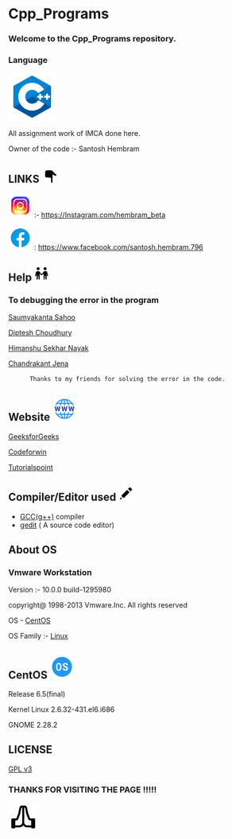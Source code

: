 # Cpp_Programs

### Welcome to the Cpp_Programs repository.

### Language
 
![](https://github.com/HembramBeta777/clickable-icons-for-readmeFile/blob/master/icon_git/icons8-c++-96.png?raw=true)

All assignment work of IMCA done here.
 
 Owner of the code :- Santosh Hembram
 
## LINKS ![](https://github.com/HembramBeta777/clickable-icons-for-readmeFile/blob/master/icon_git/icons8-hand-down-30.png?raw=true)

![](https://github.com/HembramBeta777/clickable-icons-for-readmeFile/blob/master/icon_git/icons8-instagram-48.png?raw=true) :- https://Instagram.com/hembram_beta

![](https://github.com/HembramBeta777/clickable-icons-for-readmeFile/blob/master/icon_git/icons8-facebook-48.png?raw=true) : https://www.facebook.com/santosh.hembram.796
 
## Help ![](https://github.com/HembramBeta777/clickable-icons-for-readmeFile/blob/master/icon_git/icons8-meeting-30.png?raw=true)
### To debugging the error in the program

  [Saumyakanta Sahoo](https://www.facebook.com/saumyakanta.raja)
  
  [Diptesh Choudhury](https://www.facebook.com/diptesh.choudhory)
  
  [Himanshu Sekhar Nayak](https://github.com/Himanshu40)
  
  [Chandrakant Jena](https://github.com/Chandrakant100)
  
          Thanks to my friends for solving the error in the code.

## Website ![](https://github.com/HembramBeta777/clickable-icons-for-readmeFile/blob/master/icon_git/icons8-website-48.png?raw=true)

  [GeeksforGeeks](https://www.geeksforgeeks.org/)
    
  [Codeforwin](https://www.codeforwin.org/)
  
  [Tutorialspoint](https://www.tutorialspoint.com/)
  
## Compiler/Editor used ![](https://github.com/HembramBeta777/clickable-icons-for-readmeFile/blob/master/icon_git/icons8-edit-30.png?raw=true)

 + [GCC(g++)](https://gcc.gnu.org/) compiler
 + [gedit](https://www.gedit.org/) ( A source code editor)
  
## About OS
  ### Vmware Workstation
  
  Version :- 10.0.0 build-1295980
  
  copyright@ 1998-2013 Vmware.Inc. All rights reserved
  
  OS - [CentOS](https://www.centos.org/)
  
  OS Family :- [Linux](https://www.linux.org/)
  
## CentOS ![](https://github.com/HembramBeta777/clickable-icons-for-readmeFile/blob/master/icon_git/icons8-operating-system-48.png?raw=true)

 Release 6.5(final)
 
 Kernel Linux 2.6.32-431.el6.i686
 
 GNOME 2.28.2
 
## LICENSE

 [GPL v3](https://github.com/HembramBeta777/Cpp_Programs//blob/master/LICENSE)
 
 
 ### THANKS FOR VISITING THE PAGE !!!!!
 ![](https://github.com/HembramBeta777/clickable-icons-for-readmeFile/blob/master/icon_git/icons8-pray-60.png?raw=true)
